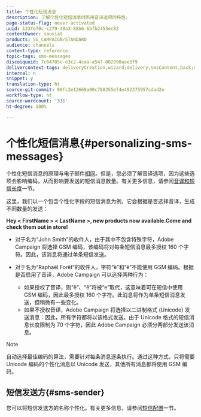 ```yaml
---
title: 个性化短信消息
description: 了解个性化短信消息时所用音译选项的特性。
page-status-flag: never-activated
uuid: 123fe70c-c279-40a3-88b6-6bfb2453ec83
contentOwner: sauviat
products: SG_CAMPAIGN/STANDARD
audience: channels
content-type: reference
topic-tags: sms-messages
discoiquuid: 7c64785c-e3c2-4caa-a547-002990aae3f9
delivercontext-tags: deliveryCreation,wizard;delivery,smsContent,back;delivery,smsContent,back
internal: n
snippet: y
translation-type: ht
source-git-commit: 00fc2e12669a00c788355ef4e492375957cdad2e
workflow-type: ht
source-wordcount: '331'
ht-degree: 100%

---
```



# 个性化短信消息{#personalizing-sms-messages}

个性化短信消息的原理与电子邮件[相同](../../designing/using/personalization.md#inserting-a-personalization-field)。但是，您必须了解音译选项，因为这些选项会影响编码，从而影响要发送的短信消息数量。有关更多信息，请参阅[音译和短信长度](../../administration/using/configuring-sms-channel.md#sms-encoding--length-and-transliteration)一节。

这里，我们以一个包含个性化字段的短信消息为例，它会根据是否选择音译，生成不同数量的发送：

**Hey &lt; FirstName > &lt; LastName >, new products now available.Come and check them out in store!**

* 对于名为“John Smith”的收件人，由于其中不包含特殊字符，Adobe Campaign 将选择 GSM 编码，该编码将对每条短信消息最多授权 160 个字符。因此，该消息将通过单条短信发送。
* 对于名为“Raphaël Forêt”的收件人，字符“ë”和“ê”不能使用 GSM 编码。根据是否启用了音译，Adobe Campaign 可以选择两种行为：

   * 如果授权了音译，则“ë”、“ê”将被“e”取代，这意味着可在短信中使用 GSM 编码，因此最多授权 160 个字符。此消息将作为单条短信消息发送，但稍微有一些变化。
   * 如果不授权音译，Adobe Campaign 将选择以二进制格式 (Unicode) 发送消息：因此，所有字符都将以该格式发送。由于 Unicode 格式的短信消息长度限制为 70 个字符，因此 Adobe Campaign 必须分两部分发送该消息。

>[!NOTE]
>
>自动选择最佳编码的算法，需要针对每条消息逐条执行。通过这种方式，只将需要 Unicode 编码的个性化消息以 Unicode 发送，其他所有消息都将使用 GSM 编码。

## 短信发送方{#sms-sender}

您可以将短信发送方的名称个性化。有关更多信息，请参阅[短信配置](../../administration/using/configuring-sms-channel.md#configuring-sms-properties)一节。
